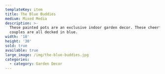 ```yaml
---
templateKey: item
title: The Blue Buddies
medium: Mixed Media
description: >-
  These painted pots are an exclusive indoor garden decor. These cheerful young
  couples are all decked in blue. 
width: '18'
height: '30'
sold: true
available: true
large_image: /img/the-blue-buddies.jpg
categories:
  - category: Garden Decor
---
```



